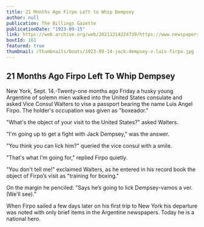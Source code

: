 ```yaml
---
title: 21 Months Ago Firpo Left to Whip Dempsey
author: null
publication: The Billings Gazette
publicationDate: "1923-09-15"
link: https://web.archive.org/web/20211214224739/https://www.newspapers.com/clip/90011680/the-billings-gazette/
boutId: 161
featured: true
thumbnail: /thumbnails/bouts/1923-09-14-jack-dempsey-v-luis-firpo.jpg
---
```


## 21 Months Ago Firpo Left To Whip Dempsey

New York, Sept. 14.-Twenty-one months ago Friday a husky young Argentine of solemn mien walked into the United States consulate and asked Vice Consul Walters to vise a passport bearing the name Luis Angel Firpo. The holder's occupation was given as "boxeador."

"What's the object of your visit to the United States?" asked Walters.

"I'm going up to get a fight with Jack Dempsey," was the answer.

"You think you can lick him?" queried the vice consul with a smile.

"That's what I'm going for," replied Firpo quietly.

"You don't tell me!" exclaimed Walters, as he entered in his record book the object of Firpo’s visit as "training for boxing."

On the margin he penciled: "Says he’s going to lick Dempsey-vamos a ver. (We'll see)."

When Firpo sailed a few days later on his first trip to New York his departure was noted with only brief items in the Argentine newspapers. Today he is a national hero.
